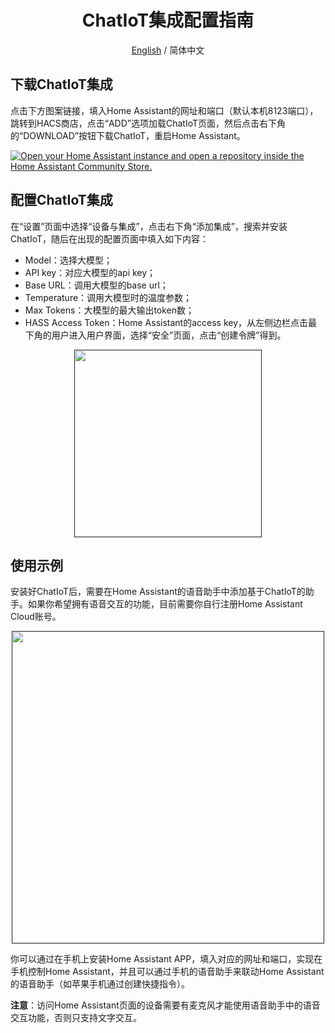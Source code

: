 <div align="center">

<h1 align="center">ChatIoT集成配置指南</h1>

[English](./Miot_Device_Setup.md) / 简体中文
</div>

## 下载ChatIoT集成
点击下方图案链接，填入Home Assistant的网址和端口（默认本机8123端口），跳转到HACS商店，点击“ADD”选项加载ChatIoT页面，然后点击右下角的“DOWNLOAD”按钮下载ChatIoT，重启Home Assistant。

[![Open your Home Assistant instance and open a repository inside the Home Assistant Community Store.](https://my.home-assistant.io/badges/hacs_repository.svg)](https://my.home-assistant.io/redirect/hacs_repository/?category=Integration&repository=ChatIoT&owner=zju-emnets)

## 配置ChatIoT集成
在“设置”页面中选择“设备与集成”，点击右下角“添加集成”，搜索并安装ChatIoT，随后在出现的配置页面中填入如下内容：
- Model：选择大模型；
- API key：对应大模型的api key；
- Base URL：调用大模型的base url；
- Temperature：调用大模型时的温度参数；
- Max Tokens：大模型的最大输出token数；
- HASS Access Token：Home Assistant的access key，从左侧边栏点击最下角的用户进入用户界面，选择“安全”页面，点击“创建令牌”得到。

<p align="center">
<a href=""><img src="./resources/chatiot_config.png" width="300px"></a>
</p>

## 使用示例
安装好ChatIoT后，需要在Home Assistant的语音助手中添加基于ChatIoT的助手。如果你希望拥有语音交互的功能，目前需要你自行注册Home Assistant Cloud账号。

<p align="center">
<a href=""><img src="./resources/chatiot_integration_example.png" width="500px"></a>
</p>

你可以通过在手机上安装Home Assistant APP，填入对应的网址和端口，实现在手机控制Home Assistant，并且可以通过手机的语音助手来联动Home Assistant的语音助手（如苹果手机通过创建快捷指令）。

**注意**：访问Home Assistant页面的设备需要有麦克风才能使用语音助手中的语音交互功能，否则只支持文字交互。
